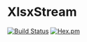 # XlsxStream

[![Build Status](https://secure.travis-ci.org/ananthakumaran/xlsx_stream.svg)](http://travis-ci.org/ananthakumaran/xlsx_stream)
[![Hex.pm](https://img.shields.io/hexpm/v/xlsx_stream.svg)](https://hex.pm/packages/xlsx_stream)
